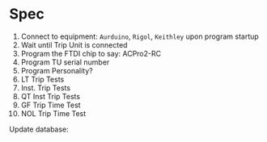 # Spec

1. Connect to equipment: `Aurduino`, `Rigol`, `Keithley` upon program startup
2. Wait until Trip Unit is connected
3. Program the FTDI chip to say: ACPro2-RC
3. Program TU serial number
4. Program Personality? 
5. LT Trip Tests
6. Inst. Trip Tests
7. QT Inst Trip Tests
8. GF Trip Time Test
9. NOL Trip Time Test


Update database:

